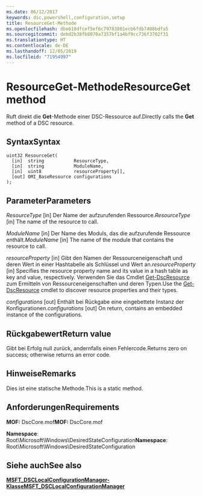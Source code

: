 ```yaml
---
ms.date: 06/12/2017
keywords: dsc,powershell,configuration,setup
title: ResourceGet-Methode
ms.openlocfilehash: dbe610dfcef5ef6c79783801ecb6fdb7408bdfa5
ms.sourcegitcommit: debd2b38fb8070a7357bf1a4bf9cc736f3702f31
ms.translationtype: HT
ms.contentlocale: de-DE
ms.lasthandoff: 12/05/2019
ms.locfileid: "71954997"
---
```

# <a name="resourceget-method"></a><span data-ttu-id="add00-103">ResourceGet-Methode</span><span class="sxs-lookup"><span data-stu-id="add00-103">ResourceGet method</span></span>

<span data-ttu-id="add00-104">Ruft direkt die **Get**-Methode einer DSC-Ressource auf.</span><span class="sxs-lookup"><span data-stu-id="add00-104">Directly calls the **Get** method of a DSC resource.</span></span>

## <a name="syntax"></a><span data-ttu-id="add00-105">Syntax</span><span class="sxs-lookup"><span data-stu-id="add00-105">Syntax</span></span>

```mof
uint32 ResourceGet(
  [in]  string           ResourceType,
  [in]  string           ModuleName,
  [in]  uint8            resourceProperty[],
  [out] OMI_BaseResource configurations
);
```

## <a name="parameters"></a><span data-ttu-id="add00-106">Parameter</span><span class="sxs-lookup"><span data-stu-id="add00-106">Parameters</span></span>

<span data-ttu-id="add00-107">*ResourceType* \[in\] Der Name der aufzurufenden Ressource.</span><span class="sxs-lookup"><span data-stu-id="add00-107">*ResourceType* \[in\] The name of the resource to call.</span></span>

<span data-ttu-id="add00-108">*ModuleName* \[in\] Der Name des Moduls, das die aufzurufende Ressource enthält.</span><span class="sxs-lookup"><span data-stu-id="add00-108">*ModuleName* \[in\] The name of the module that contains the resource to call.</span></span>

<span data-ttu-id="add00-109">*resourceProperty* \[in\] Gibt den Namen der Ressourceneigenschaft und deren Wert in einer Hashtabelle als Schlüssel und Wert an.</span><span class="sxs-lookup"><span data-stu-id="add00-109">*resourceProperty* \[in\] Specifies the resource property name and its value in a hash table as key and value, respectively.</span></span> <span data-ttu-id="add00-110">Verwenden Sie das Cmdlet [Get-DscResource](/powershell/module/PSDesiredStateConfiguration/Get-DscResource) zum Ermitteln von Ressourceneigenschaften und deren Typen.</span><span class="sxs-lookup"><span data-stu-id="add00-110">Use the [Get-DscResource](/powershell/module/PSDesiredStateConfiguration/Get-DscResource) cmdlet to discover resource properties and their types.</span></span>

<span data-ttu-id="add00-111">*configurations* \[out\] Enthält bei Rückgabe eine eingebettete Instanz der Konfigurationen.</span><span class="sxs-lookup"><span data-stu-id="add00-111">*configurations* \[out\] On return, contains an embedded instance of the configurations.</span></span>

## <a name="return-value"></a><span data-ttu-id="add00-112">Rückgabewert</span><span class="sxs-lookup"><span data-stu-id="add00-112">Return value</span></span>

<span data-ttu-id="add00-113">Gibt bei Erfolg null zurück, andernfalls einen Fehlercode.</span><span class="sxs-lookup"><span data-stu-id="add00-113">Returns zero on success; otherwise returns an error code.</span></span>

## <a name="remarks"></a><span data-ttu-id="add00-114">Hinweise</span><span class="sxs-lookup"><span data-stu-id="add00-114">Remarks</span></span>

<span data-ttu-id="add00-115">Dies ist eine statische Methode.</span><span class="sxs-lookup"><span data-stu-id="add00-115">This is a static method.</span></span>

## <a name="requirements"></a><span data-ttu-id="add00-116">Anforderungen</span><span class="sxs-lookup"><span data-stu-id="add00-116">Requirements</span></span>

<span data-ttu-id="add00-117">**MOF:** DscCore.mof</span><span class="sxs-lookup"><span data-stu-id="add00-117">**MOF:** DscCore.mof</span></span>

<span data-ttu-id="add00-118">**Namespace**: Root\Microsoft\Windows\DesiredStateConfiguration</span><span class="sxs-lookup"><span data-stu-id="add00-118">**Namespace**: Root\Microsoft\Windows\DesiredStateConfiguration</span></span>

## <a name="see-also"></a><span data-ttu-id="add00-119">Siehe auch</span><span class="sxs-lookup"><span data-stu-id="add00-119">See also</span></span>

[<span data-ttu-id="add00-120">**MSFT_DSCLocalConfigurationManager-Klasse**</span><span class="sxs-lookup"><span data-stu-id="add00-120">**MSFT_DSCLocalConfigurationManager**</span></span>](msft-dsclocalconfigurationmanager.md)

